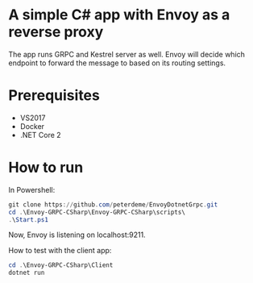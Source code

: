 # A simple C# app with Envoy as a reverse proxy
The app runs GRPC and Kestrel server as well. Envoy will decide which endpoint to forward the message to based on its routing settings.

# Prerequisites
- VS2017
- Docker
- .NET Core 2

# How to run

In Powershell:
```powershell
git clone https://github.com/peterdeme/EnvoyDotnetGrpc.git
cd .\Envoy-GRPC-CSharp\Envoy-GRPC-CSharp\scripts\
.\Start.ps1
```
Now, Envoy is listening on localhost:9211.

How to test with the client app:
```powershell
cd .\Envoy-GRPC-CSharp\Client
dotnet run
```

